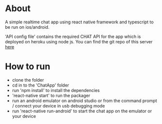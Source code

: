 # About
A simple realtime chat app using react native framework and typescript to be run on ios/android.

'API config file' contains the required CHAT API for the app which is deployed on heroku using node js. You can find the git repo of this server [here](https://github.com/supunvimukthi/Chat-Server)

# How to run 
- clone the folder 
- cd in to the 'ChatApp' folder 
- run 'npm install' to install the dependencies 
- 'react-native start' to run the packager 
- run an android emulator on android studio or from the command prompt / connect your device in usb debugging mode 
- run 'react-native run-android' to start the chat app on the emulator or your device 

